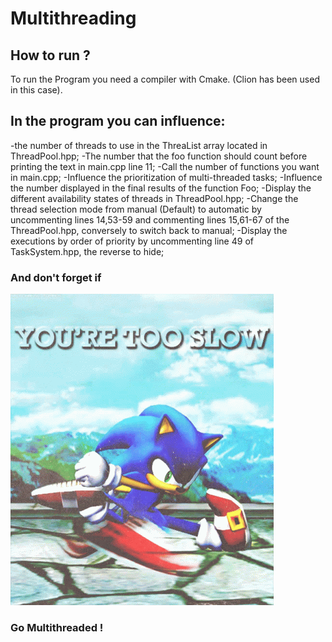 # Multithreading
 
## How to run ?

To run the Program you need a compiler with Cmake. (Clion has been used in this case).

## In the program you can influence:
-the number of threads to use in the ThreaList array located in ThreadPool.hpp;
-The number that the foo function should count before printing the text in main.cpp line 11;
-Call the number of functions you want in main.cpp;
-Influence the prioritization of multi-threaded tasks;
-Influence the number displayed in the final results of the function Foo;
-Display the different availability states of threads in ThreadPool.hpp;
-Change the thread selection mode from manual (Default) to automatic by uncommenting lines 14,53-59 and commenting lines 15,61-67 of the
ThreadPool.hpp, conversely to switch back to manual;
-Display the executions by order of priority by uncommenting line 49 of TaskSystem.hpp, the reverse to hide;

### And don't forget if
![speed.gif](speed.gif)
### Go Multithreaded !
